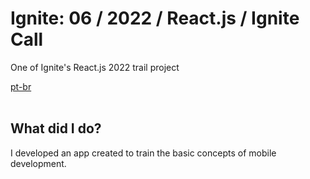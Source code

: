 <div valing="top">
  <h1>Ignite: 06 / <span>2022</span> / React.js / Ignite Call</h1>
  <p>One of Ignite's React.js 2022 trail project</p>
  <nav>
    <div id="repository-buttons"/>
    <a class="navigation-link disabled" href="https://github.com/L-Marcel/ignite-01-react-native-myskills/blob/main/README.md" target="__blank__">
      pt-br
    </a>
  </nav>
</div>

<br/>

<div id="grid">
  <div id="grid-item">
    <h2>What did I <span>do</span>?</h2>
    <p>I developed an app created to train the basic concepts of <span>mobile</span> development.</p>
  </div>
</div>